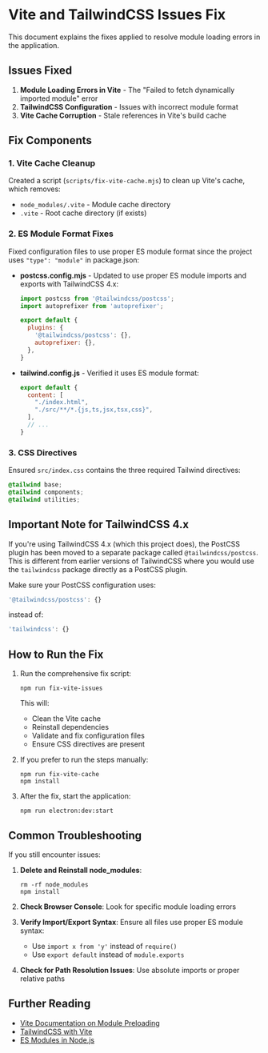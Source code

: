 # Vite and TailwindCSS Issues Fix

This document explains the fixes applied to resolve module loading errors in the application.

## Issues Fixed

1. **Module Loading Errors in Vite** - The "Failed to fetch dynamically imported module" error
2. **TailwindCSS Configuration** - Issues with incorrect module format
3. **Vite Cache Corruption** - Stale references in Vite's build cache

## Fix Components

### 1. Vite Cache Cleanup

Created a script (`scripts/fix-vite-cache.mjs`) to clean up Vite's cache, which removes:
- `node_modules/.vite` - Module cache directory
- `.vite` - Root cache directory (if exists)

### 2. ES Module Format Fixes

Fixed configuration files to use proper ES module format since the project uses `"type": "module"` in package.json:

- **postcss.config.mjs** - Updated to use proper ES module imports and exports with TailwindCSS 4.x:
  ```js
  import postcss from '@tailwindcss/postcss';
  import autoprefixer from 'autoprefixer';

  export default {
    plugins: {
      '@tailwindcss/postcss': {},
      autoprefixer: {},
    },
  }
  ```

- **tailwind.config.js** - Verified it uses ES module format:
  ```js
  export default {
    content: [
      "./index.html",
      "./src/**/*.{js,ts,jsx,tsx,css}",
    ],
    // ...
  }
  ```

### 3. CSS Directives

Ensured `src/index.css` contains the three required Tailwind directives:
```css
@tailwind base;
@tailwind components;
@tailwind utilities;
```

## Important Note for TailwindCSS 4.x

If you're using TailwindCSS 4.x (which this project does), the PostCSS plugin has been moved to a separate package called `@tailwindcss/postcss`. This is different from earlier versions of TailwindCSS where you would use the `tailwindcss` package directly as a PostCSS plugin.

Make sure your PostCSS configuration uses:
```js
'@tailwindcss/postcss': {}
```
instead of:
```js
'tailwindcss': {}
```

## How to Run the Fix

1. Run the comprehensive fix script:
   ```
   npm run fix-vite-issues
   ```

   This will:
   - Clean the Vite cache
   - Reinstall dependencies
   - Validate and fix configuration files
   - Ensure CSS directives are present

2. If you prefer to run the steps manually:
   ```
   npm run fix-vite-cache
   npm install
   ```

3. After the fix, start the application:
   ```
   npm run electron:dev:start
   ```

## Common Troubleshooting

If you still encounter issues:

1. **Delete and Reinstall node_modules**: 
   ```
   rm -rf node_modules
   npm install
   ```

2. **Check Browser Console**: Look for specific module loading errors

3. **Verify Import/Export Syntax**: Ensure all files use proper ES module syntax:
   - Use `import x from 'y'` instead of `require()`
   - Use `export default` instead of `module.exports`

4. **Check for Path Resolution Issues**: Use absolute imports or proper relative paths

## Further Reading

- [Vite Documentation on Module Preloading](https://vitejs.dev/guide/features.html#production-ready)
- [TailwindCSS with Vite](https://tailwindcss.com/docs/guides/vite)
- [ES Modules in Node.js](https://nodejs.org/api/esm.html) 